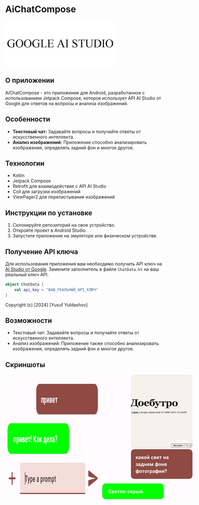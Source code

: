 # AiChatCompose

![App Screenshots](googleaistudio.png)

## О приложении
AiChatCompose - это приложение для Android, разработанное с использованием Jetpack Compose, которое использует API AI Studio от Google для ответов на вопросы и анализа изображений.

## Особенности
- **Текстовый чат:** Задавайте вопросы и получайте ответы от искусственного интеллекта.
- **Анализ изображений:** Приложение способно анализировать изображения, определять задний фон и многое другое.

## Технологии
- Kotlin
- Jetpack Compose
- Retrofit для взаимодействия с API AI Studio
- Coil для загрузки изображений
- ViewPager2 для перелистывания изображений

## Инструкции по установке
1. Склонируйте репозиторий на свое устройство.
2. Откройте проект в Android Studio.
3. Запустите приложение на эмуляторе или физическом устройстве.

## Получение API ключа
Для использования приложения вам необходимо получить API ключ на [AI Studio от Google](https://makersuite.google.com/app/apikey). Замените заполнитель в файле `ChatData.kt` на ваш реальный ключ API.

```kotlin
object ChatData {
    val api_key = "ВАШ_РЕАЛЬНЫЙ_API_КЛЮЧ"
}
```
Copyright (c) [2024] [Yusuf Yuldashov]

## Возможности
- Текстовый чат: Задавайте вопросы и получайте ответы от искусственного интеллекта.
- Анализ изображений: Приложение также способно анализировать изображения, определять задний фон и многое другое.

## Скриншоты
<div style="display: flex;">
  <img src="Screenshot4.jpg" width="300">
  <img src="Screenshot5.jpg" width="300">
</div>


